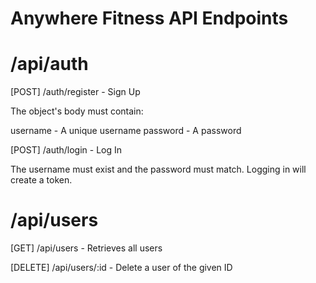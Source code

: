 # Anywhere Fitness API Endpoints

# /api/auth
[POST] /auth/register - Sign Up

The object's body must contain:

username - A unique username
password - A password

[POST] /auth/login - Log In

The username must exist and the password must match. 
Logging in will create a token.

# /api/users
[GET] /api/users - Retrieves all users

[DELETE] /api/users/:id - Delete a user of the given ID

